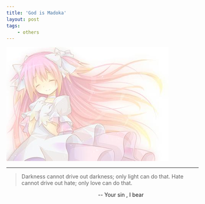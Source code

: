 ```yaml
---
title: 'God is Madoka'
layout: post
tags:
	- others
---
```


![Madoka](/media/files/2014/08/25/Madoka.jpg)

---

> Darkness cannot drive out darkness; only light can do that. Hate cannot drive out hate; only love can do that.
	
		
&nbsp;&nbsp;&nbsp;&nbsp;&nbsp;&nbsp;&nbsp;&nbsp;&nbsp;&nbsp;&nbsp;&nbsp;&nbsp;&nbsp;&nbsp;&nbsp;&nbsp;&nbsp;&nbsp;&nbsp;&nbsp;&nbsp;&nbsp;&nbsp;&nbsp;&nbsp;&nbsp;&nbsp;&nbsp;&nbsp;&nbsp;&nbsp;&nbsp;&nbsp;&nbsp;&nbsp;&nbsp;&nbsp;&nbsp;&nbsp;&nbsp;&nbsp;&nbsp;&nbsp;&nbsp;&nbsp;&nbsp;&nbsp;&nbsp;&nbsp;&nbsp;&nbsp;&nbsp;&nbsp;&nbsp;&nbsp;&nbsp;&nbsp;&nbsp;&nbsp;&nbsp;--   Your sin , I bear
